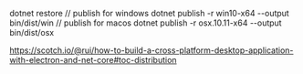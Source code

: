 dotnet restore
// publish for windows
dotnet publish -r win10-x64 --output bin/dist/win
// publish for macos
dotnet publish -r osx.10.11-x64 --output bin/dist/osx

https://scotch.io/@rui/how-to-build-a-cross-platform-desktop-application-with-electron-and-net-core#toc-distribution
